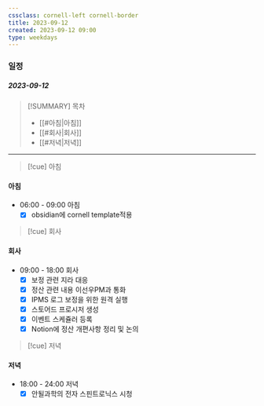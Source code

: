 ```yaml
---
cssclass: cornell-left cornell-border
title: 2023-09-12
created: 2023-09-12 09:00
type: weekdays
---
```

### 일정
##### 2023-09-12

> [!SUMMARY] 목차
> - [[#아침|아침]]
> - [[#회사|회사]]
> - [[#저녁|저녁]]

---
>[!cue] 아침
#### 아침
- 06:00 - 09:00 아침
	- [x] obsidian에 cornell template적용

>[!cue] 회사
#### 회사
- 09:00 - 18:00 회사
	- [x] 보정 관련 지라 대응
	- [x] 정산 관련 내용 이선우PM과 통화
	- [x] IPMS 로그 보정을 위한 원격 실행
	- [x] 스토어드 프로시저 생성
	- [x] 이벤트 스케쥴러 등록
	- [x] Notion에 정산 개편사항 정리 및 논의

>[!cue] 저녁
#### 저녁
- 18:00 - 24:00 저녁
	- [x] 안될과학의 전자 스핀트로닉스 시청
